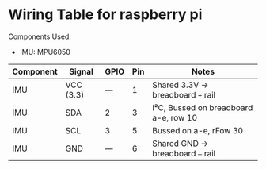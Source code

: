 # Wiring Table for raspberry pi

Components Used:
- IMU: MPU6050

| Component  | Signal    | GPIO | Pin | Notes                                 |
| ---------- | --------- | ---- | --- | ------------------------------------- |
| IMU | VCC (3.3) | —    | 1   | Shared 3.3V → breadboard `+` rail     |
| IMU     | SDA       | 2    | 3   | I²C, Bussed on breadboard a-e, row 10 |
| IMU     | SCL       | 3    | 5   | Bussed on a-e, rFow 30                 |
| IMU | GND       | —    | 6   | Shared GND → breadboard `–` rail      |